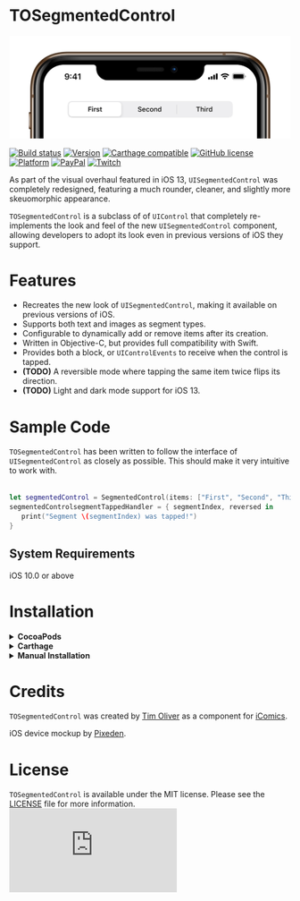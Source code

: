 # TOSegmentedControl

![TOSegmentedControl](screenshot.jpg)

[![Build status](https://badge.buildkite.com/f88a3dac71358b8341d9f3bedb2342d2ea765bc0efc7207b48.svg)](https://buildkite.com/xd-ci/tosegmentedcontrol-run-ci)
[![Version](https://img.shields.io/cocoapods/v/TOSegmentedControl.svg?style=flat)](http://cocoadocs.org/docsets/TOSegmentedControl)
[![Carthage compatible](https://img.shields.io/badge/Carthage-compatible-4BC51D.svg?style=flat)](https://github.com/Carthage/Carthage)
[![GitHub license](https://img.shields.io/badge/license-MIT-blue.svg)](https://raw.githubusercontent.com/TimOliver/TOSegmentedControl/master/LICENSE)
[![Platform](https://img.shields.io/cocoapods/p/TOSegmentedControl.svg?style=flat)](http://cocoadocs.org/docsets/TOSegmentedControl)
[![PayPal](https://img.shields.io/badge/paypal-donate-blue.svg)](https://www.paypal.com/cgi-bin/webscr?cmd=_s-xclick&hosted_button_id=M4RKULAVKV7K8)
[![Twitch](https://img.shields.io/badge/twitch-timXD-6441a5.svg)](http://twitch.tv/timXD)

As part of the visual overhaul featured in iOS 13, `UISegmentedControl` was completely redesigned, featuring a much rounder, cleaner, and slightly more skeuomorphic appearance.

`TOSegmentedControl` is a subclass of of `UIControl` that completely re-implements the look and feel of the new `UISegmentedControl` component, allowing developers to adopt its look even in previous versions of iOS they support.

# Features

* Recreates the new look of `UISegmentedControl`, making it available on previous versions of iOS.
* Supports both text and images as segment types.
* Configurable to dynamically add or remove items after its creation.
* Written in Objective-C, but provides full compatibility with Swift.
* Provides both a block, or `UIControlEvents` to receive when the control is tapped.
* **(TODO)** A reversible mode where tapping the same item twice flips its direction.
* **(TODO)** Light and dark mode support for iOS 13.

# Sample Code

`TOSegmentedControl` has been written to follow the interface of `UISegmentedControl` as closely as possible. This should make it very intuitive to work with.

```Swift

let segmentedControl = SegmentedControl(items: ["First", "Second", "Third"])
segmentedControlsegmentTappedHandler = { segmentIndex, reversed in
   print("Segment \(segmentIndex) was tapped!")
}
```

## System Requirements
iOS 10.0 or above

# Installation

<details>
  <summary><strong>CocoaPods</strong></summary>

Add the following to your Podfile:
``` ruby
pod 'TOSegmentedControl'
```
</details>

<details>
  <summary><strong>Carthage</strong></summary>

1. Add the following to your Cartfile:
``` 
github "TimOliver/TOSegmentedControl"
```

2. Run `carthage update`

3. From the `Carthage/Build` folder, import the  `TOSegmentedControl.framework`.

4. Follow the remaining steps on [Getting Started with Carthage](https://github.com/Carthage/Carthage#getting-started) to finish integrating the framework.

</details>

<details>
<summary><strong>Manual Installation</strong></summary>

All of the necessary source files located in the `TOSegmentedControl` folder. Simply drag that folder into your Xcode project. 
</details>

# Credits

`TOSegmentedControl` was created by [Tim Oliver](http://twitter.com/TimOliverAU) as a component for [iComics](http://icomics.co).

iOS device mockup by [Pixeden](http://www.pixeden.com).

# License

`TOSegmentedControl` is available under the MIT license. Please see the [LICENSE](LICENSE) file for more information. ![analytics](https://ga-beacon.appspot.com/UA-5643664-16/TOSegmentedControl/README.md?pixel)